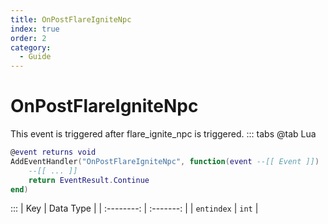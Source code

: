```yaml
---
title: OnPostFlareIgniteNpc
index: true
order: 2
category:
  - Guide
---
```


# OnPostFlareIgniteNpc
This event is triggered after flare_ignite_npc is triggered.
::: tabs
@tab Lua
```lua
@event returns void
AddEventHandler("OnPostFlareIgniteNpc", function(event --[[ Event ]])
    --[[ ... ]]
    return EventResult.Continue
end)
```

:::
|     Key    | Data Type |
| :--------: | :-------: |
| `entindex` |   `int`   |